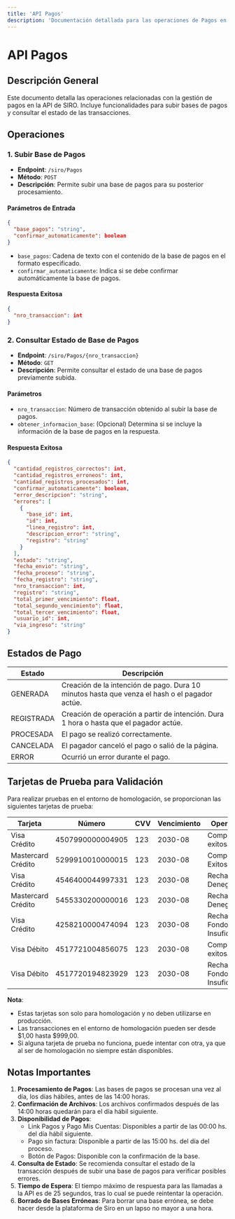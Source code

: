 ```yaml
---
title: 'API Pagos'
description: 'Documentación detallada para las operaciones de Pagos en la API de SIRO'
---
```


# API Pagos

## Descripción General

Este documento detalla las operaciones relacionadas con la gestión de pagos en la API de SIRO. Incluye funcionalidades para subir bases de pagos y consultar el estado de las transacciones.

## Operaciones

### 1. Subir Base de Pagos

- **Endpoint**: `/siro/Pagos`
- **Método**: `POST`
- **Descripción**: Permite subir una base de pagos para su posterior procesamiento.

#### Parámetros de Entrada

```json
{
  "base_pagos": "string",
  "confirmar_automaticamente": boolean
}
```

- `base_pagos`: Cadena de texto con el contenido de la base de pagos en el formato especificado.
- `confirmar_automaticamente`: Indica si se debe confirmar automáticamente la base de pagos.

#### Respuesta Exitosa

```json
{
  "nro_transaccion": int
}
```

### 2. Consultar Estado de Base de Pagos

- **Endpoint**: `/siro/Pagos/{nro_transaccion}`
- **Método**: `GET`
- **Descripción**: Permite consultar el estado de una base de pagos previamente subida.

#### Parámetros
- `nro_transaccion`: Número de transacción obtenido al subir la base de pagos.
- `obtener_informacion_base`: (Opcional) Determina si se incluye la información de la base de pagos en la respuesta.

#### Respuesta Exitosa

```json
{
  "cantidad_registros_correctos": int,
  "cantidad_registros_erroneos": int,
  "cantidad_registros_procesados": int,
  "confirmar_automaticamente": boolean,
  "error_descripcion": "string",
  "errores": [
    {
      "base_id": int,
      "id": int,
      "linea_registro": int,
      "descripcion_error": "string",
      "registro": "string"
    }
  ],
  "estado": "string",
  "fecha_envio": "string",
  "fecha_proceso": "string",
  "fecha_registro": "string",
  "nro_transaccion": int,
  "registro": "string",
  "total_primer_vencimiento": float,
  "total_segundo_vencimiento": float,
  "total_tercer_vencimiento": float,
  "usuario_id": int,
  "via_ingreso": "string"
}
```

## Estados de Pago

| Estado     | Descripción                                                                                    |
|------------|------------------------------------------------------------------------------------------------|
| GENERADA   | Creación de la intención de pago. Dura 10 minutos hasta que venza el hash o el pagador actúe.  |
| REGISTRADA | Creación de operación a partir de intención. Dura 1 hora o hasta que el pagador actúe.         |
| PROCESADA  | El pago se realizó correctamente.                                                              |
| CANCELADA  | El pagador canceló el pago o salió de la página.                                               |
| ERROR      | Ocurrió un error durante el pago.                                                              |

## Tarjetas de Prueba para Validación

Para realizar pruebas en el entorno de homologación, se proporcionan las siguientes tarjetas de prueba:

| Tarjeta | Número | CVV | Vencimiento | Operación |
|---------|--------|-----|-------------|-----------|
| Visa Crédito | 4507990000004905 | 123 | 2030-08 | Compra exitosa |
| Mastercard Crédito | 5299910010000015 | 123 | 2030-08 | Compra Exitosa |
| Visa Crédito | 4546400044997331 | 123 | 2030-08 | Rechazo-Denegada |
| Mastercard Crédito | 5455330200000016 | 123 | 2030-08 | Rechazo - Denegada |
| Visa Crédito | 4258210000474094 | 123 | 2030-08 | Rechazo- Fondos Insuficientes |
| Visa Débito | 4517721004856075 | 123 | 2030-08 | Compra exitosa |
| Visa Débito | 4517720194823929 | 123 | 2030-08 | Rechazo – Fondos Insuficientes |

**Nota**: 
- Estas tarjetas son solo para homologación y no deben utilizarse en producción.
- Las transacciones en el entorno de homologación pueden ser desde $1,00 hasta $999,00.
- Si alguna tarjeta de prueba no funciona, puede intentar con otra, ya que al ser de homologación no siempre están disponibles.

## Notas Importantes

1. **Procesamiento de Pagos**: Las bases de pagos se procesan una vez al día, los días hábiles, antes de las 14:00 horas.
2. **Confirmación de Archivos**: Los archivos confirmados después de las 14:00 horas quedarán para el día hábil siguiente.
3. **Disponibilidad de Pagos**: 
   - Link Pagos y Pago Mis Cuentas: Disponibles a partir de las 00:00 hs. del día hábil siguiente.
   - Pago sin factura: Disponible a partir de las 15:00 hs. del día del proceso.
   - Botón de Pagos: Disponible con la confirmación de la base.
4. **Consulta de Estado**: Se recomienda consultar el estado de la transacción después de subir una base de pagos para verificar posibles errores.
5. **Tiempo de Espera**: El tiempo máximo de respuesta para las llamadas a la API es de 25 segundos, tras lo cual se puede reintentar la operación.
6. **Borrado de Bases Erróneas**: Para borrar una base errónea, se debe hacer desde la plataforma de Siro en un lapso no mayor a una hora.